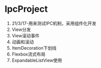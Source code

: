 # IpcProject
1. 21/3/17-用来测试IPC机制，采用组件化开发
2. View分发
3. View滚动事件
4. 动画和滚动
5. ItemDecoration下划线
6. Flexbox流式布局
7. ExpandableListView使用